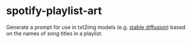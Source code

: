 # spotify-playlist-art
Generate a prompt for use in txt2img models (e.g. [stable diffusion](https://clipdrop.co/stable-diffusion)) based on the names of song titles in a playlist.
